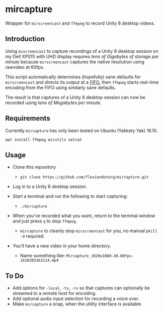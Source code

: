 # mircapture

Wrapper for `mirscreencast` and `ffmpeg` to record Unity 8 desktop videos.

## Introduction

Using `miscreencast` to capture recordings of a Unity 8 desktop session
on my Dell XPS15 with UHD display requires *tens of Gigabytes of storage
per minute* because `mirscreencast` captures the native resolution
using rawvideo at 60fps.

This script automatically determines (hopefully) sane defaults for
`mirscreencast` and directs its output at a
[FIFO](https://en.wikipedia.org/wiki/FIFO_(computing_and_electronics)),
then `ffmpeg` starts real-time encoding from the FIFO using similarly sane
defaults.

The result is that captures of a Unity 8 desktop session can now be
recorded using *tens of Megabytes per minute*.

## Requirements

Currently `mircapture` has only been tested on Ubuntu (Yakkety Yak) 16.10.

    apt install ffmpeg mirutils netcat

## Usage

  * Clone this repository
    * `git clone https://github.com/flexiondotorg/mircapture.git`

  * Log in to a Unity 8 desktop session.

  * Start a terminal and run the following to start capturing:
    * `./mircapture`

  * When you've recorded what you want, return to the terminal window and just press `q` to stop `ffmpeg`.
    * `mircapture` to cleanly stop `mirscreencast` for you, no manual `pkill -9` required.
    
  * You'll have a new video in your home directory.
    * Name something like: `Mircapture_1920x1080-30.00fps-1610303163114.mp4`

## To Do

  * Add options for `-local`, `-tx`, `-rx` so that captures can optionally be streamed to a remote host for encoding.
  * Add optional audio input selection for recording a voice over.
  * Make `mircapture` a snap, when the utility interface is available.